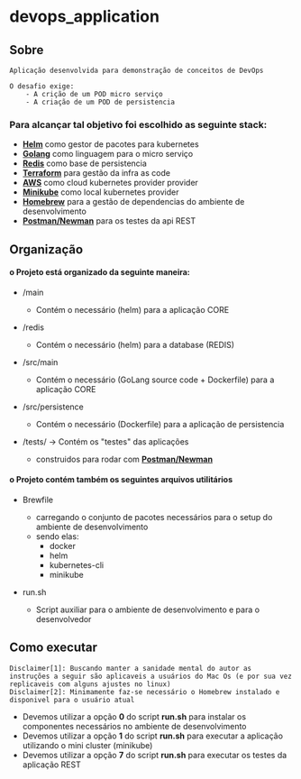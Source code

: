 # devops_application

## Sobre
    Aplicação desenvolvida para demonstração de conceitos de DevOps

    O desafio exige:
        - A crição de um POD micro serviço
        - A criação de um POD de persistencia

### Para alcançar tal objetivo foi escolhido as seguinte stack:
- **[Helm](https://helm.sh/)** como gestor de pacotes para kubernetes
- **[Golang](https://go.dev/)** como linguagem para o micro serviço
- **[Redis](https://redis.io/)** como base de persistencia
- **[Terraform](https://www.terraform.io/)** para gestão da infra as code
- **[AWS](https://aws.amazon.com/)** como cloud kubernetes provider provider
- **[Minikube](https://minikube.sigs.k8s.io/docs/)** como local kubernetes provider
- **[Homebrew](https://brew.sh/)** para a gestão de dependencias do ambiente de desenvolvimento
- **[Postman/Newman](https://learning.postman.com/docs/running-collections/using-newman-cli/command-line-integration-with-newman/)** para os testes da api REST


## Organização

#### o Projeto está organizado da seguinte maneira:
- /main
    - Contém o necessário (helm) para a aplicação CORE
- /redis
    - Contém o necessário (helm) para a database (REDIS)
        
- /src/main
    - Contém o necessário (GoLang source code + Dockerfile) para a aplicação CORE
- /src/persistence
    - Contém o necessário (Dockerfile) para a aplicação de persistencia

- /tests/ -> Contém os "testes" das aplicações
  - construidos para rodar com **[Postman/Newman](https://learning.postman.com/docs/running-collections/using-newman-cli/command-line-integration-with-newman/)**

#### o Projeto contém também os seguintes arquivos utilitários
- Brewfile
  - carregando o conjunto de pacotes necessários para o setup do ambiente de desenvolvimento
  - sendo elas:
    - docker
    - helm
    - kubernetes-cli
    - minikube

- run.sh
  - Script auxiliar para o ambiente de desenvolvimento e para o desenvolvedor

## Como executar
    Disclaimer[1]: Buscando manter a sanidade mental do autor as instruções a seguir são aplicaveis a usuários do Mac Os (e por sua vez replicaveis com alguns ajustes no linux)
    Disclaimer[2]: Minimamente faz-se necessário o Homebrew instalado e disponivel para o usuário atual

 - Devemos utilizar a opção **0** do script **run.sh** para instalar os componentes necessários no ambiente de desenvolvimento
 - Devemos utilizar a opção **1** do script **run.sh** para executar a aplicação utilizando o mini cluster (minikube)
 - Devemos utilizar a opção **7** do script **run.sh** para executar os testes da aplicação REST